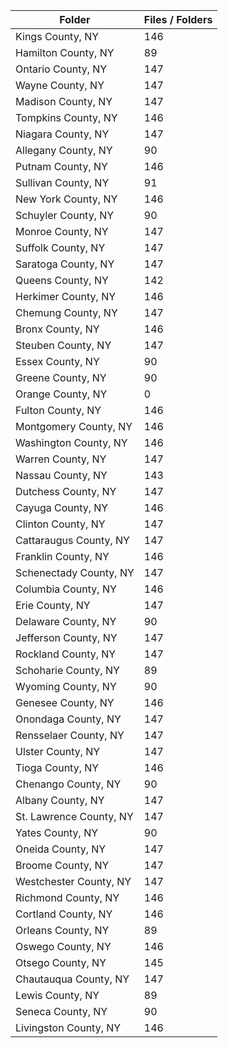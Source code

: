| Folder                  |   Files / Folders |
|-------------------------|-------------------|
| Kings County, NY        |               146 |
| Hamilton County, NY     |                89 |
| Ontario County, NY      |               147 |
| Wayne County, NY        |               147 |
| Madison County, NY      |               147 |
| Tompkins County, NY     |               146 |
| Niagara County, NY      |               147 |
| Allegany County, NY     |                90 |
| Putnam County, NY       |               146 |
| Sullivan County, NY     |                91 |
| New York County, NY     |               146 |
| Schuyler County, NY     |                90 |
| Monroe County, NY       |               147 |
| Suffolk County, NY      |               147 |
| Saratoga County, NY     |               147 |
| Queens County, NY       |               142 |
| Herkimer County, NY     |               146 |
| Chemung County, NY      |               147 |
| Bronx County, NY        |               146 |
| Steuben County, NY      |               147 |
| Essex County, NY        |                90 |
| Greene County, NY       |                90 |
| Orange County, NY       |                 0 |
| Fulton County, NY       |               146 |
| Montgomery County, NY   |               146 |
| Washington County, NY   |               146 |
| Warren County, NY       |               147 |
| Nassau County, NY       |               143 |
| Dutchess County, NY     |               147 |
| Cayuga County, NY       |               146 |
| Clinton County, NY      |               147 |
| Cattaraugus County, NY  |               147 |
| Franklin County, NY     |               146 |
| Schenectady County, NY  |               147 |
| Columbia County, NY     |               146 |
| Erie County, NY         |               147 |
| Delaware County, NY     |                90 |
| Jefferson County, NY    |               147 |
| Rockland County, NY     |               147 |
| Schoharie County, NY    |                89 |
| Wyoming County, NY      |                90 |
| Genesee County, NY      |               146 |
| Onondaga County, NY     |               147 |
| Rensselaer County, NY   |               147 |
| Ulster County, NY       |               147 |
| Tioga County, NY        |               146 |
| Chenango County, NY     |                90 |
| Albany County, NY       |               147 |
| St. Lawrence County, NY |               147 |
| Yates County, NY        |                90 |
| Oneida County, NY       |               147 |
| Broome County, NY       |               147 |
| Westchester County, NY  |               147 |
| Richmond County, NY     |               146 |
| Cortland County, NY     |               146 |
| Orleans County, NY      |                89 |
| Oswego County, NY       |               146 |
| Otsego County, NY       |               145 |
| Chautauqua County, NY   |               147 |
| Lewis County, NY        |                89 |
| Seneca County, NY       |                90 |
| Livingston County, NY   |               146 |